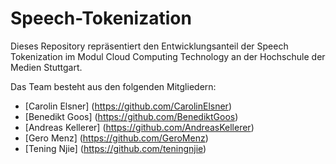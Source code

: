 # Speech-Tokenization

Dieses Repository repräsentiert den Entwicklungsanteil der Speech Tokenization im Modul Cloud Computing Technology an der Hochschule der Medien Stuttgart.

Das Team besteht aus den folgenden Mitgliedern: 
- [Carolin Elsner] (https://github.com/CarolinElsner)
- [Benedikt Goos] (https://github.com/BenediktGoos)
- [Andreas Kellerer] (https://github.com/AndreasKellerer)
- [Gero Menz] (https://github.com/GeroMenz)
- [Tening Njie] (https://github.com/teningnjie)
